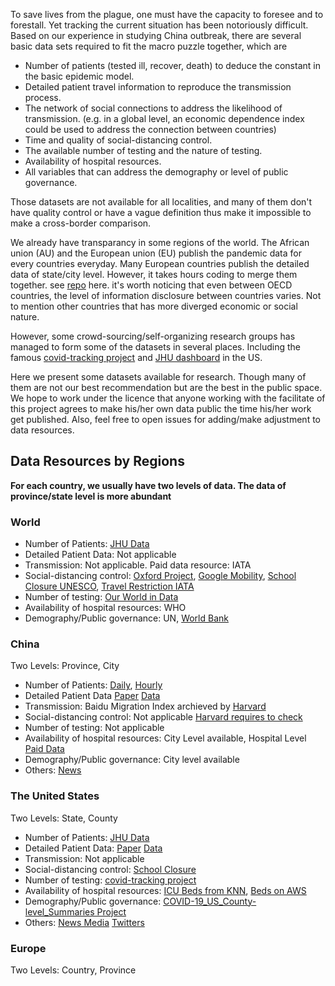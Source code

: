 To save lives from the plague, one must have the capacity to foresee and to forestall. Yet tracking the current situation has been notoriously difficult.
Based on our experience in studying China outbreak, there are several basic data sets required to fit the macro puzzle together, which are

- Number of patients (tested ill, recover, death) to deduce the constant in the basic epidemic model.
- Detailed patient travel information to reproduce the transmission process.
- The network of social connections to address the likelihood of transmission. (e.g. in a global level, an economic dependence index could be used to address the connection between countries)
- Time and quality of social-distancing control.
- The available number of testing and the nature of testing.
- Availability of hospital resources.
- All variables that can address the demography or level of public governance.

Those datasets are not available for all localities, and many of them don't have quality control or have a vague definition thus make it impossible to make a cross-border comparison.

We already have transparancy in some regions of the world. The African union (AU) and the European union (EU) publish the pandemic data for every countries everyday. Many European countries publish the detailed data of state/city level. However, it takes hours coding to merge them together. see [repo](https://github.com/covid19-eu-zh/covid19-eu-data) here. it's worth noticing that even between OECD countries, the level of information disclosure between countries varies. Not to mention other countries that has more diverged economic or social nature.

However, some crowd-sourcing/self-organizing research groups has managed to form some of the datasets in several places. Including the famous [covid-tracking project](https://covidtracking.com/) and [JHU dashboard](http://gisanddata.maps.arcgis.com/apps/opsdashboard/index.html) in the US.

Here we present some datasets available for research. Though many of them are not our best recommendation but are the best in the public space.
We hope to work under the licence that anyone working with the facilitate of this project agrees to make his/her own data public the time his/her work get published. Also, feel free to open issues for adding/make adjustment to data resources.

## Data Resources by Regions
**For each country, we usually have two levels of data. The data of province/state level is more abundant**

### World
- Number of Patients: [JHU Data](https://github.com/CSSEGISandData/COVID-19)
- Detailed Patient Data: Not applicable
- Transmission: Not applicable. Paid data resource: IATA
- Social-distancing control: [Oxford Project](http://epidemicforecasting.org/containment), [Google Mobility](https://www.google.com/covid19/mobility/), [School Closure UNESCO](https://data.humdata.org/dataset/global-school-closures-covid19), [Travel Restriction IATA](https://data.humdata.org/dataset/travel-restiction-monitoring-iata-covid-19-iom-dtm)
- Number of testing: [Our World in Data](https://data.humdata.org/dataset/total-covid-19-tests-performed-by-country)
- Availability of hospital resources: WHO
- Demography/Public governance: UN, [World Bank](https://data.humdata.org/dataset/world-bank-indicators-of-interest-to-the-covid-19-outbreak)


### China
Two Levels: Province, City
- Number of Patients: [Daily](https://github.com/Glacier-Ice/COVID-19-2019-nCoV-Infection-Data-cleaning-), [Hourly](https://github.com/BlankerL/DXY-COVID-19-Data/blob/master/README.en.md)
- Detailed Patient Data [Paper](https://www.nature.com/articles/s41597-020-0448-0) [Data](https://github.com/beoutbreakprepared/nCoV2019/tree/master/latest_data)
- Transmission: Baidu Migration Index archieved by [Harvard](https://dataverse.harvard.edu/dataset.xhtml?persistentId=doi:10.7910/DVN/FAEZIO)
- Social-distancing control: Not applicable [Harvard requires to check](https://dataverse.harvard.edu/dataset.xhtml?persistentId=doi:10.7910/DVN/OAM2JK)
- Number of testing: Not applicable
- Availability of hospital resources: City Level available, Hospital Level [Paid Data](https://db.yaozh.com/hmap?p=4&pageSize=20)
- Demography/Public governance: City level available
- Others: [News](https://github.com/chinatimeline/chinatimeline.github.io)

### The United States
Two Levels: State, County
- Number of Patients: [JHU Data](https://github.com/CSSEGISandData/COVID-19)
- Detailed Patient Data: [Paper](https://www.nature.com/articles/s41597-020-0448-0) [Data](https://github.com/beoutbreakprepared/nCoV2019/tree/master/latest_data)
- Transmission: Not applicable
- Social-distancing control: [School Closure](https://www.kaggle.com/jaimeblasco/coronavirus-and-school-closures)
- Number of testing: [covid-tracking project](https://covidtracking.com/)
- Availability of hospital resources: [ICU Beds from KNN](https://khn.org/news/as-coronavirus-spreads-widely-millions-of-older-americans-live-in-counties-with-no-icu-beds/#lookup), [Beds on AWS](https://aws.amazon.com/marketplace/pp/prodview-yivxd2owkloha?qid=1585241268884&sr=0-8&ref_=srh_res_product_title#overview)
- Demography/Public governance: [COVID-19_US_County-level_Summaries Project](https://github.com/JieYingWu/COVID-19_US_County-level_Summaries)
- Others: [News Media](https://github.com/narcisoyu/Institutional-and-news-media-tweet-dataset-for-COVID-19-social-science-research) [Twitters](https://github.com/thepanacealab/covid19_twitter)

### Europe
Two Levels: Country, Province
